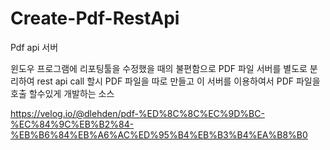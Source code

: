 # Create-Pdf-RestApi
Pdf api 서버 

윈도우 프로그램에 리포팅툴을 수정했을 때의 불편함으로
PDF 파일 서버를 별도로 분리하여
rest api call 할시  PDF 파일을 따로 만들고 이 서버를 이용하여서
PDF 파일을 호출 할수있게 개발하는 소스 


https://velog.io/@dlehden/pdf-%ED%8C%8C%EC%9D%BC-%EC%84%9C%EB%B2%84-%EB%B6%84%EB%A6%AC%ED%95%B4%EB%B3%B4%EA%B8%B0
